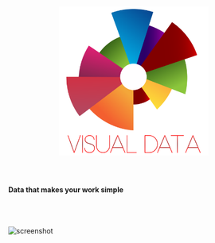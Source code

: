 <h1 align="center">
  <br>
  <img src="https://github.com/fcostafelipe/PI-SPCBrasil-2020/blob/sprint-6/img_git_transparente-01.png" alt="VisualData" width="300"></a>
  <br>
  <br>
 </h1>
 
 <h4 alling="center"> Data that makes your work simple </h4>
 
 <br>
 <br>
 
![screenshot](https://github.com/fcostafelipe/PI-SPCBrasil-2020/blob/master/gif_git.gif)
